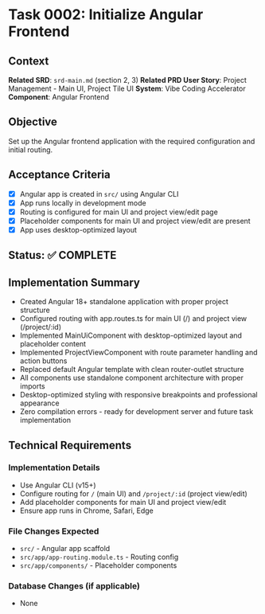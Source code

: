 # Task 0002: Initialize Angular Frontend

## Context
**Related SRD**: `srd-main.md` (section 2, 3)
**Related PRD User Story**: Project Management - Main UI, Project Tile UI
**System**: Vibe Coding Accelerator
**Component**: Angular Frontend

## Objective
Set up the Angular frontend application with the required configuration and initial routing.

## Acceptance Criteria
- [x] Angular app is created in `src/` using Angular CLI
- [x] App runs locally in development mode
- [x] Routing is configured for main UI and project view/edit page
- [x] Placeholder components for main UI and project view/edit are present
- [x] App uses desktop-optimized layout

## Status: ✅ COMPLETE

## Implementation Summary
- Created Angular 18+ standalone application with proper project structure
- Configured routing with app.routes.ts for main UI (/) and project view (/project/:id)
- Implemented MainUiComponent with desktop-optimized layout and placeholder content
- Implemented ProjectViewComponent with route parameter handling and action buttons
- Replaced default Angular template with clean router-outlet structure
- All components use standalone component architecture with proper imports
- Desktop-optimized styling with responsive breakpoints and professional appearance
- Zero compilation errors - ready for development server and future task implementation

## Technical Requirements
### Implementation Details
- Use Angular CLI (v15+)
- Configure routing for `/` (main UI) and `/project/:id` (project view/edit)
- Add placeholder components for main UI and project view/edit
- Ensure app runs in Chrome, Safari, Edge

### File Changes Expected
- `src/` - Angular app scaffold
- `src/app/app-routing.module.ts` - Routing config
- `src/app/components/` - Placeholder components

### Database Changes (if applicable)
- None
